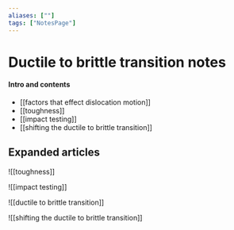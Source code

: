 ```yaml
---
aliases: [""]
tags: ["NotesPage"]
---
```


# Ductile to brittle transition notes

#### Intro and contents
- [[factors that effect dislocation motion]]
- [[toughness]]
- [[impact testing]]
- [[shifting the ductile to brittle transition]]

## Expanded articles

![[toughness]]

![[impact testing]]

![[ductile to brittle transition]]

![[shifting the ductile to brittle transition]]